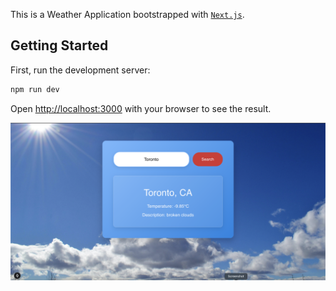 This is a Weather Application bootstrapped with [`Next.js`](https://nextjs.org/).

## Getting Started

First, run the development server:

```bash
npm run dev
```

Open [http://localhost:3000](http://localhost:3000) with your browser to see the result.

![screenshot](./app/assets/images/demo.png)
